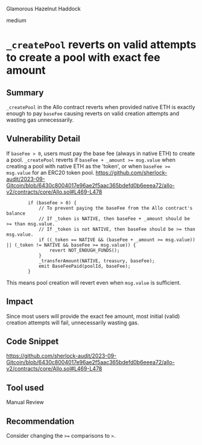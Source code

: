Glamorous Hazelnut Haddock

medium

# `_createPool` reverts on valid attempts to create a pool with exact fee amount
## Summary
`_createPool` in the Allo contract reverts when provided native ETH is exactly enough to pay `baseFee` causing reverts on valid creation attempts and wasting gas unnecessarily.

## Vulnerability Detail
If `baseFee > 0`, users must pay the base fee (always in native ETH) to create a pool. `_createPool` reverts if `baseFee + _amount >= msg.value` when creating a pool with native ETH as the 'token', or when `baseFee >= msg.value` for an ERC20 token pool.
https://github.com/sherlock-audit/2023-09-Gitcoin/blob/6430c8004017e96ae2f5aac365bdefd0b6eeea72/allo-v2/contracts/core/Allo.sol#L469-L478
```solidity
        if (baseFee > 0) {
            // To prevent paying the baseFee from the Allo contract's balance
            // If _token is NATIVE, then baseFee + _amount should be >= than msg.value.
            // If _token is not NATIVE, then baseFee should be >= than msg.value.
            if ((_token == NATIVE && (baseFee + _amount >= msg.value)) || (_token != NATIVE && baseFee >= msg.value)) {
                revert NOT_ENOUGH_FUNDS();
            }
            _transferAmount(NATIVE, treasury, baseFee);
            emit BaseFeePaid(poolId, baseFee);
        }
```
This means pool creation will revert even when `msg.value` is sufficient.

## Impact
Since most users will provide the exact fee amount, most initial (valid) creation attempts will fail, unnecessarily wasting gas.

## Code Snippet
https://github.com/sherlock-audit/2023-09-Gitcoin/blob/6430c8004017e96ae2f5aac365bdefd0b6eeea72/allo-v2/contracts/core/Allo.sol#L469-L478

## Tool used

Manual Review

## Recommendation
Consider changing the `>=` comparisons to `>`.